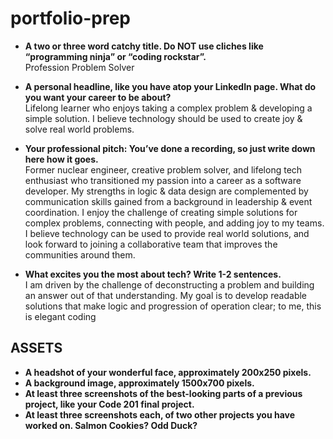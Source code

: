 # portfolio-prep

- **A two or three word catchy title. Do NOT use cliches like “programming ninja” or “coding rockstar”.**  
Profession Problem Solver

- **A personal headline, like you have atop your LinkedIn page. What do you want your career to be about?**  
Lifelong learner who enjoys taking a complex problem & developing a simple solution. I believe technology should be used to create joy & solve real world problems.

- **Your professional pitch: You’ve done a recording, so just write down here how it goes.**  
Former nuclear engineer, creative problem solver, and lifelong tech enthusiast who transitioned my passion into a career as a software developer. My strengths in logic & data design are complemented by communication skills gained from a background in leadership & event coordination. I enjoy the challenge of creating simple solutions for complex problems, connecting with people, and adding joy to my teams. I believe technology can be used to provide real world solutions, and look forward to joining a collaborative team that improves the communities around them.

- **What excites you the most about tech? Write 1-2 sentences.**  
I am driven by the challenge of deconstructing a problem and building an answer out of that understanding. My goal is to develop readable solutions that make logic and progression of operation clear; to me, this is elegant coding

## ASSETS

- **A headshot of your wonderful face, approximately 200x250 pixels.**  
- **A background image, approximately 1500x700 pixels.**  
- **At least three screenshots of the best-looking parts of a previous project, like your Code 201 final project.**  
- **At least three screenshots each, of two other projects you have worked on. Salmon Cookies? Odd Duck?**  
